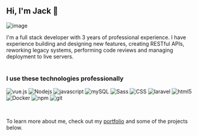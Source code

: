 ## Hi, I'm Jack 👋
![image](https://github.com/Atral/Atral/assets/26579273/04e3edf7-260b-4a99-aefd-2fc4790c9769)



I'm a full stack developer with 3 years of professional experience. I have experience building and designing new features, creating RESTful APIs, reworking legacy systems, performing code reviews and managing deployment to live servers.
<br/>
<br/>


### I use these technologies professionally
<p>
  <img alt=vue.js src="https://img.shields.io/badge/-Vue.js-42b883?style=flat-square&logo=vue.js&logoColor=white" />
  <img alt="Nodejs" src="https://img.shields.io/badge/-Nodejs-43853d?style=flat-square&logo=Node.js&logoColor=white" />
  <img alt=javascript src="https://img.shields.io/badge/-JavaScript-F0DB4F?style=flat-square&logo=javascript&logoColor=black" />
  <img alt=mySQL src="https://img.shields.io/badge/-MySQL-00758f?style=flat-square&logo=mySQL&logoColor=white" />
  <img alt="Sass" src="https://img.shields.io/badge/-Sass-CC6699?style=flat-square&logo=sass&logoColor=white" />
  <img alt="CSS" src="https://img.shields.io/badge/-CSS-CC6699?style=flat-square&logo=css3&logoColor=white" />
  <img alt=laravel src="https://img.shields.io/badge/-Laravel-f55247?style=flat-square&logo=laravel&logoColor=white" />
  <img alt="html5" src="https://img.shields.io/badge/-HTML5-E34F26?style=flat-square&logo=html5&logoColor=white" />
  <img alt="Docker" src="https://img.shields.io/badge/-Docker-46a2f1?style=flat-square&logo=docker&logoColor=white" />
  <img alt="npm" src="https://img.shields.io/badge/-NPM-CB3837?style=flat-square&logo=npm&logoColor=white" />
  <img alt="git" src="https://img.shields.io/badge/-GitLab-fc6d26?style=flat-square&logo=gitlab&logoColor=white" />
</p>

<br/>

To learn more about me, check out my [portfolio](https://jackmaskell.com) and some of the projects below.



<!--
**Atral/Atral** is a ✨ _special_ ✨ repository because its `README.md` (this file) appears on your GitHub profile.

Here are some ideas to get you started:

- 🔭 I’m currently working on ...
- 🌱 I’m currently learning ...
- 👯 I’m looking to collaborate on ...
- 🤔 I’m looking for help with ...
- 💬 Ask me about ...
- 📫 How to reach me: ...
- 😄 Pronouns: ...
- ⚡ Fun fact: ...
-->

